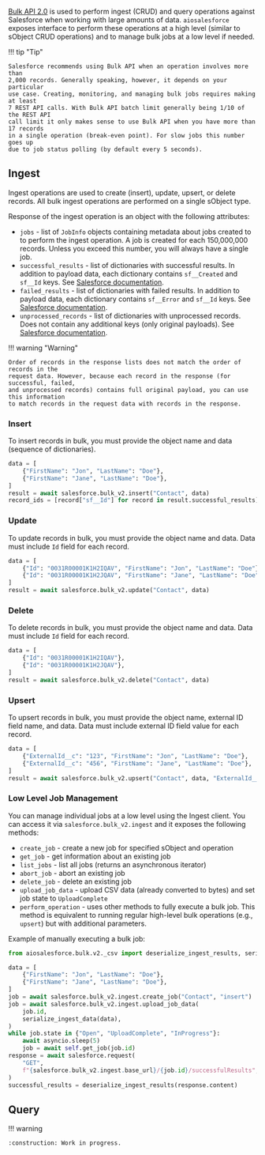 [Bulk API 2.0](https://developer.salesforce.com/docs/atlas.en-us.api_asynch.meta/api_asynch/bulk_api_2_0.htm)
is used to perform ingest (CRUD) and query operations against Salesforce
when working with large amounts of data. `aiosalesforce` exposes interface to perform
these operations at a high level (similar to sObject CRUD operations) and to manage
bulk jobs at a low level if needed.

!!! tip "Tip"

    Salesforce recommends using Bulk API when an operation involves more than
    2,000 records. Generally speaking, however, it depends on your particular
    use case. Creating, monitoring, and managing bulk jobs requires making at least
    7 REST API calls. With Bulk API batch limit generally being 1/10 of the REST API
    call limit it only makes sense to use Bulk API when you have more than 17 records
    in a single operation (break-even point). For slow jobs this number goes up
    due to job status polling (by default every 5 seconds).

## Ingest

Ingest operations are used to create (insert), update, upsert, or delete records.
All bulk ingest operations are performed on a single sObject type.

Response of the ingest operation is an object with the following attributes:

- `jobs` - list of `JobInfo` objects containing metadata about jobs created to
  to perform the ingest operation. A job is created for each 150,000,000 records.
  Unless you exceed this number, you will always have a single job.
- `successful_results` - list of dictionaries with successful results.
  In addition to payload data, each dictionary contains `sf__Created` and `sf__Id`
  keys. See [Salesforce documentation](https://developer.salesforce.com/docs/atlas.en-us.api_asynch.meta/api_asynch/get_job_successful_results.htm).
- `failed_results` - list of dictionaries with failed results.
  In addition to payload data, each dictionary contains `sf__Error` and `sf__Id`
  keys. See [Salesforce documentation](https://developer.salesforce.com/docs/atlas.en-us.api_asynch.meta/api_asynch/get_job_failed_results.htm).
- `unprocessed_records` - list of dictionaries with unprocessed records.
  Does not contain any additional keys (only original payloads).
  See [Salesforce documentation](https://developer.salesforce.com/docs/atlas.en-us.api_asynch.meta/api_asynch/get_job_unprocessed_results.htm).

!!! warning "Warning"

    Order of records in the response lists does not match the order of records in the
    request data. However, because each record in the response (for successful, failed,
    and unprocessed records) contains full original payload, you can use this information
    to match records in the request data with records in the response.

### Insert

To insert records in bulk, you must provide the object name and data
(sequence of dictionaries).

```python
data = [
    {"FirstName": "Jon", "LastName": "Doe"},
    {"FirstName": "Jane", "LastName": "Doe"},
]
result = await salesforce.bulk_v2.insert("Contact", data)
record_ids = [record["sf__Id"] for record in result.successful_results]
```

### Update

To update records in bulk, you must provide the object name and data. Data must include
`Id` field for each record.

```python
data = [
    {"Id": "0031R00001K1H2IQAV", "FirstName": "Jon", "LastName": "Doe"},
    {"Id": "0031R00001K1H2JQAV", "FirstName": "Jane", "LastName": "Doe"},
]
result = await salesforce.bulk_v2.update("Contact", data)
```

### Delete

To delete records in bulk, you must provide the object name and data. Data must include
`Id` field for each record.

```python
data = [
    {"Id": "0031R00001K1H2IQAV"},
    {"Id": "0031R00001K1H2JQAV"},
]
result = await salesforce.bulk_v2.delete("Contact", data)
```

### Upsert

To upsert records in bulk, you must provide the object name, external ID field name,
and data. Data must include external ID field value for each record.

```python
data = [
    {"ExternalId__c": "123", "FirstName": "Jon", "LastName": "Doe"},
    {"ExternalId__c": "456", "FirstName": "Jane", "LastName": "Doe"},
]
result = await salesforce.bulk_v2.upsert("Contact", data, "ExternalId__c")
```

### Low Level Job Management

You can manage individual jobs at a low level using the Ingest client. You can access
it via `salesforce.bulk_v2.ingest` and it exposes the following methods:

- `create_job` - create a new job for specified sObject and operation
- `get_job` - get information about an existing job
- `list_jobs` - list all jobs (returns an asynchronous iterator)
- `abort_job` - abort an existing job
- `delete_job` - delete an existing job
- `upload_job_data` - upload CSV data (already converted to bytes) and set job state to
  `UploadComplete`
- `perform_operation` - uses other methods to fully execute a bulk job. This method
  is equivalent to running regular high-level bulk operations (e.g., `upsert`) but
  with additional parameters.

Example of manually executing a bulk job:

```python
from aiosalesforce.bulk.v2._csv import deserialize_ingest_results, serialize_ingest_data

data = [
    {"FirstName": "Jon", "LastName": "Doe"},
    {"FirstName": "Jane", "LastName": "Doe"},
]
job = await salesforce.bulk_v2.ingest.create_job("Contact", "insert")
job = await salesforce.bulk_v2.ingest.upload_job_data(
    job.id,
    serialize_ingest_data(data),
)
while job.state in {"Open", "UploadComplete", "InProgress"}:
    await asyncio.sleep(5)
    job = await self.get_job(job.id)
response = await salesforce.request(
    "GET",
    f"{salesforce.bulk_v2.ingest.base_url}/{job.id}/successfulResults",
)
successful_results = deserialize_ingest_results(response.content)
```

## Query

!!! warning

    :construction: Work in progress.
